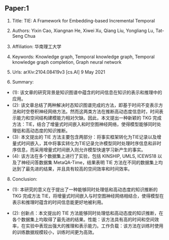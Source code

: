 ## Paper:1




1. Title: TIE: A Framework for Embedding-based Incremental Temporal

2. Authors: Yixin Cao, Xiangnan He, Xiwei Xu, Qiang Liu, Yongliang Lu, Tat-Seng Chua

3. Affiliation: 华南理工大学

4. Keywords: Knowledge graph, Temporal knowledge graph, Temporal knowledge graph completion, Graph neural network

5. Urls: arXiv:2104.08419v3 [cs.AI] 9 May 2021

6. Summary:
- (1): 该文章的研究背景是知识图谱中蕴含的时间信息在知识的表示和推理中的应用。
- (2): 该文章总结了两种解决时态知识图谱完成的方法，即基于时间不变表示方法和时空卷积神经网络方法。然而这两类方法在推断高动态度信息时，时间表示能力和空间结构建模能力相对欠缺。因此，本文提出一种新颖的 TKG 完成方法：TIE，结合了增量式时间嵌入和时空图神经网络，使得模型能够同时处理低和高动态度的知识推断。
- (3): 本文提出的 TIE 方法主要包含两部分：将事实框架转化为TIE记录以及增量式时间嵌入，其中将事实转化为TIE记录允许模型同时处理时序信息和非时序信息，而采用增量式时间嵌入则允许模型快速学习新产生的事实。
- (4): 该方法在多个数据集上进行了实验，包括 KINSHIP, UMLS, ICEWS18 以及了神经问答数据集 MetaQA-Time，结果表明 TIE 方法在不同的数据集上均达到了最先进的结果，并且具有较高的空间效率和时间效率。





8. Conclusion:

- (1): 本研究的意义在于提出了一种能够同时处理低和高动态度的知识推断的 TKG 完成方法 TIE，将增量式时间嵌入与时空图神经网络相结合，使得模型在表示和推理时蕴含的时间信息能更好地被利用。
           
- (2): 创新点：本文提出的 TIE 方法能够同时处理低和高动态度的知识推断，在各个数据集上均取得了最先进的结果。性能：该方法具有高的时间和空间效率，在实验中表现出强大的推理和表示能力。工作负载：该方法在训练时使用的训练数据规模较小，训练时间更为高效。




